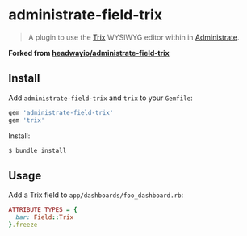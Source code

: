 # administrate-field-trix
> A plugin to use the [Trix](https://trix-editor.org) WYSIWYG editor within in [Administrate](https://github.com/thoughtbot/administrate).

**Forked from [headwayio/administrate-field-trix](https://github.com/headwayio/administrate-field-trix)**

## Install

Add `administrate-field-trix` and `trix` to your `Gemfile`:

```ruby
gem 'administrate-field-trix'
gem 'trix'
```

Install:

```bash
$ bundle install
```

## Usage

Add a Trix field to `app/dashboards/foo_dashboard.rb`:

```ruby
ATTRIBUTE_TYPES = {
  bar: Field::Trix
}.freeze
```
